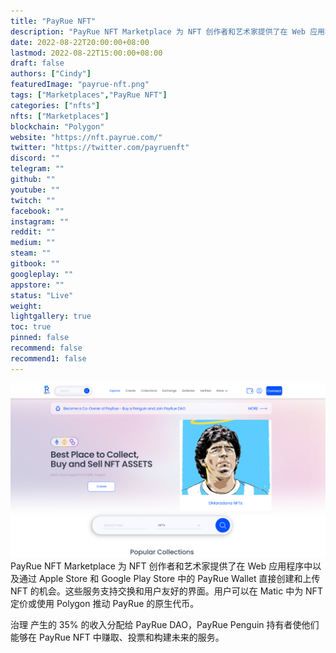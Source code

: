 ```yaml
---
title: "PayRue NFT"
description: "PayRue NFT Marketplace 为 NFT 创作者和艺术家提供了在 Web 应用程序中以及通过 Apple Store 和 Google Play Store 中的 PayRue Wallet 直接创建和上传 NFT 的机会。这些服务支持交换和用户友好的界面。用户可以在 Matic 中为 NFT 定价或使用 Polygon 推动 PayRue 的原生代币。 "
date: 2022-08-22T20:00:00+08:00
lastmod: 2022-08-22T15:00:00+08:00
draft: false
authors: ["Cindy"]
featuredImage: "payrue-nft.png"
tags: ["Marketplaces","PayRue NFT"]
categories: ["nfts"]
nfts: ["Marketplaces"]
blockchain: "Polygon"
website: "https://nft.payrue.com/"
twitter: "https://twitter.com/payruenft"
discord: ""
telegram: ""
github: ""
youtube: ""
twitch: ""
facebook: ""
instagram: ""
reddit: ""
medium: ""
steam: ""
gitbook: ""
googleplay: ""
appstore: ""
status: "Live"
weight: 
lightgallery: true
toc: true
pinned: false
recommend: false
recommend1: false
---
```

![image-20220822174434928](image-20220822174434928.png)PayRue NFT Marketplace 为 NFT 创作者和艺术家提供了在 Web 应用程序中以及通过 Apple Store 和 Google Play Store 中的 PayRue Wallet 直接创建和上传 NFT 的机会。这些服务支持交换和用户友好的界面。用户可以在 Matic 中为 NFT 定价或使用 Polygon 推动 PayRue 的原生代币。 

治理 产生的 35% 的收入分配给 PayRue DAO，PayRue Penguin 持有者使他们能够在 PayRue NFT 中赚取、投票和构建未来的服务。 